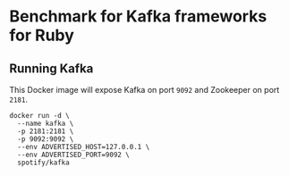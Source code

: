 # Benchmark for Kafka frameworks for Ruby

## Running Kafka

This Docker image will expose Kafka on port `9092` and Zookeeper on port `2181`.

```
docker run -d \
  --name kafka \
  -p 2181:2181 \
  -p 9092:9092 \
  --env ADVERTISED_HOST=127.0.0.1 \
  --env ADVERTISED_PORT=9092 \
  spotify/kafka
```
